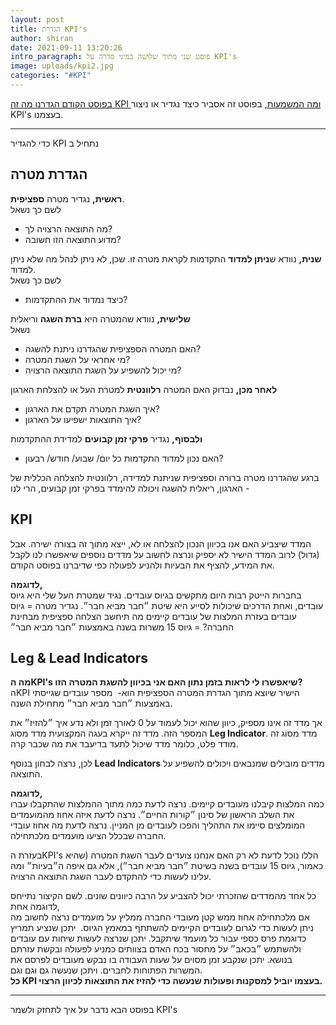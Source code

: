 ```yaml
---
layout: post
title: הגדרת KPI's
author: shiran
date: 2021-09-11 13:20:26
intro_paragraph: פוסט שני מתוך שלושה במיני סדרה על KPI's
image: uploads/kpi2.jpg
categories: "#KPI"
---
```

[בפוסט הקודם הגדרנו מה זה KPI ומה המשמעות](https://shiran.tips/blog/kpi-%D7%94%D7%92%D7%93%D7%A8%D7%94-%D7%95%D7%9E%D7%A9%D7%9E%D7%A2%D7%95%D7%AA/), בפוסט זה אסביר כיצד נגדיר או ניצור KPI's בעצמנו.
- - -
כדי להגדיר KPI נתחיל ב<br>

הגדרת מטרה
---

**ראשית,** נגדיר מטרה **ספציפית**. <br>
לשם כך נשאל<br>
- מה התוצאה הרצויה לך?<br>
- מדוע התוצאה הזו חשובה?

**שנית,** נוודא ש**ניתן למדוד** התקדמות לקראת מטרה זו. שכן, לא ניתן לנהל מה שלא ניתן למדוד. <br>
לשם כך נשאל<br>
- כיצד נמדוד את ההתקדמות?

**שלישית,** נוודא שהמטרה היא **ברת השגה** וריאלית<br>
נשאל<br>
- האם המטרה הספציפית שהגדרנו ניתנת להשגה?<br>
- מי אחראי על השגת המטרה?<br>
- מי יכול להשפיע על השגת התוצאה הרצויה?<br>

**לאחר מכן,** נבדוק האם המטרה **רלוונטית** למטרת העל או להצלחת הארגון<br>
- איך השגת המטרה תקדם את הארגון?<br>
- איך התוצאות ישפיעו על הארגון?

**ולבסוף,** נגדיר **פרקי זמן קבועים** למדידת ההתקדמות<br>
- האם נכון למדוד התקדמות כל יום/ שבוע/ חודש/ רבעון?

ברגע שהגדרנו מטרה ברורה וספציפית שניתנת למדידה, רלוונטית להצלחה הכללית של הארגון, ריאלית להשגה ויכולה להימדד בפרקי זמן קבועים, הרי לנו -

KPI
---
המדד שיצביע האם אנו בכיוון הנכון להצלחה או לא, ייצא מתוך זה בצורה ישירה. אבל (גדול) לרוב המדד הישיר לא יספיק ונרצה לחשוב על מדדים נוספים שיאפשרו לנו לקבל את המידע, להציף את הבעיות ולהניע לפעולה כפי שדיברנו בפוסט הקודם. 


**לדוגמה,** <br>
בחברות הייטק רבות היום מתקשים בגיוס עובדים. נגיד שמטרת העל שלי היא גיוס עובדים, ואחת הדרכים שיכולות לסייע היא שיטת ״חבר מביא חבר״.
נגדיר מטרה = גיוס עובדים בעזרת המלצות של עובדים קיימים
מה תיחשב הצלחה ספציפית מבחינת החברה? = גיוס 15 משרות בשנה באמצעות ״חבר מביא חבר״

Leg & Lead Indicators
---

**מה הKPI's שיאפשרו לי לראות בזמן נתון האם אני בכיוון להשגת המטרה הזו?**<br>
הKPI הישיר שיוצא מתוך הגדרת המטרה הספציפית הוא- 
מספר עובדים שגייסתי באמצעות ״חבר מביא חבר״ מתחילת השנה. 

אך מדד זה אינו מספיק, כיוון שהוא יכול לעמוד על 0 לאורך זמן ולא נדע איך ״להזיז״ את המספר הזה. מדד זה ייקרא בעגה המקצועית מדד מסוג **Leg Indicator**. מדד מסוג זה מודד פלט, כלומר מדד שיכול לתעד בדיעבד את מה שכבר קרה.

לכן, נרצה לבחון בנוסף **Lead Indicators** מדדים מובילים שמנבאים ויכולים להשפיע על התוצאה.

**לדוגמה,**<br> 
כמה המלצות קיבלנו מעובדים קיימים. נרצה לדעת כמה מתוך ההמלצות שהתקבלו עברו את השלב הראשון של סינון ״קורות החיים״. נרצה לדעת איזה אחוז מהמועמדים המומלצים סיימו את התהליך והפכו לעובדים מן המניין. נרצה לדעת מה אחוז עובדי החברה שבכלל הציעו מועמדים מלכתחילה. 

בעזרת הKPI's הללו נוכל לדעת לא רק האם אנחנו צועדים לעבר השגת המטרה (שהיא כאמור, גיוס 15 עובדים בשנה בשיטת ״חבר מביא חבר״), אלא גם איפה ה״בעיות״ ומה עלינו לעשות כדי להתקדם לעבר השגת התוצאה הרצויה.

כל אחד מהמדדים שהזכרתי יכול להצביע על הרבה כיוונים שונים. לשם הקיצור נתייחס לדוגמה אחת, <br>
אם מלכתחילה אחוז ממש קטן מעובדי החברה ממליץ על מועמדים נרצה לחשוב מה ניתן לעשות כדי לגרום לעובדים הקיימים להשתתף במאמץ הגיוס. 
יתכן שנציע תמריץ כדוגמת פרס כספי עבור כל מועמד שיתקבל. יתכן שנרצה לעשות שיחות עם עובדים ולהשתמש ״בכאב״ על מחסור בכח האדם בצוותים כמניע לפעולה ובקשת עזרתם בנושא. יתכן שנקבע זמן מסוים על שעות העבודה בו נבקש מעובדים לפרסם את המשרות הפתוחות לחברים. ויתכן שנעשה גם וגם וגם. <br>
**כל KPI בעצמו יוביל למסקנות ופעולות שנעשה כדי להזיז את התוצאות לכיוון הרצוי.**

---
בפוסט הבא נדבר על איך לתחזק ולשמר KPI's